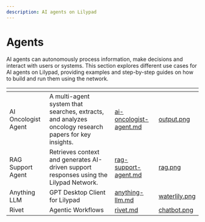 ```yaml
---
description: AI agents on Lilypad
---
```


# Agents

AI agents can autonomously process information, make decisions and interact with users or systems. This section explores different use cases for AI agents on Lilypad, providing examples and step-by-step guides on how to build and run them using the network.

<table data-view="cards"><thead><tr><th></th><th></th><th data-hidden data-card-target data-type="content-ref"></th><th data-hidden data-card-cover data-type="files"></th></tr></thead><tbody><tr><td>AI Oncologist Agent</td><td>A multi-agent system that searches, extracts, and analyzes oncology research papers for key insights.</td><td><a href="ai-oncologist-agent.md">ai-oncologist-agent.md</a></td><td><a href="../../.gitbook/assets/output.png">output.png</a></td></tr><tr><td>RAG Support Agent</td><td>Retrieves context and generates AI-driven support responses using the Lilypad Network.</td><td><a href="rag-support-agent.md">rag-support-agent.md</a></td><td><a href="../../.gitbook/assets/rag.png">rag.png</a></td></tr><tr><td>Anything LLM</td><td>GPT Desktop Client for Lilypad</td><td><a href="anything-llm.md">anything-llm.md</a></td><td><a href="../../.gitbook/assets/waterlily.png">waterlily.png</a></td></tr><tr><td>Rivet</td><td>Agentic Workflows</td><td><a href="rivet.md">rivet.md</a></td><td><a href="../../.gitbook/assets/chatbot.png">chatbot.png</a></td></tr></tbody></table>

